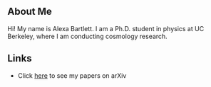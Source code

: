 ## About Me
Hi! My name is Alexa Bartlett. I am a Ph.D. student in physics at UC Berkeley, where I am conducting cosmology research.

## Links
* Click [here](https://arxiv.org/search/?query=Alexa+Bartlett&searchtype=all) to see my papers on arXiv

